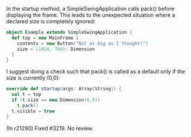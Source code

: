 In the startup method, a SimpleSwingApplication calls pack() before displaying the frame.  This leads to the unexpected situation where a declared size is completely ignored:


```scala
object Example extends SimpleSwingApplication {
  def top = new MainFrame {
    contents = new Button("Not as big as I thought!")
    size = (1024, 768): Dimension
  }
}
```

I suggest doing a check such that pack() is called as a default only if the size is currently (0,0):


```scala
override def startup(args: Array[String]) {
  val t = top
  if (t.size == new Dimension(0,0))
    t.pack()
  t.visible = true
}
```

(In r21290) Fixed #3219. No review.
